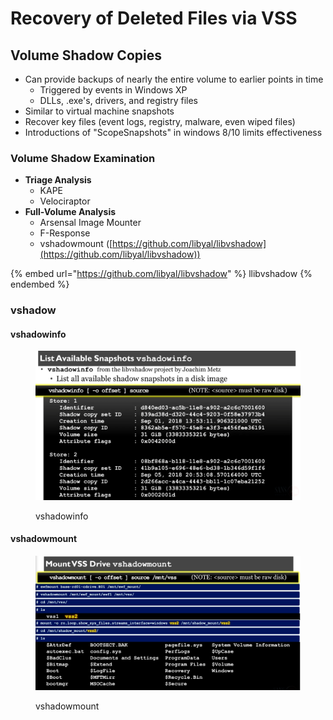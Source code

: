 # Recovery of Deleted Files via VSS

## Volume Shadow Copies

* Can provide backups of nearly the entire volume to earlier points in time
  * Triggered by events in Windows XP
  * DLLs, .exe's, drivers, and registry files
* Similar to virtual machine snapshots
* Recover key files (event logs, registry, malware, even wiped files)
* Introductions of "ScopeSnapshots" in windows 8/10 limits effectiveness&#x20;

### Volume Shadow Examination

* **Triage Analysis**
  * KAPE
  * Velociraptor
* **Full-Volume Analysis**
  * Arsensal Image Mounter
  * F-Response
  * vshadowmount ([https://github.com/libyal/libvshadow](https://github.com/libyal/libvshadow))

{% embed url="https://github.com/libyal/libvshadow" %}
llibvshadow
{% endembed %}

### vshadow

#### vshadowinfo

<figure><img src="../../.gitbook/assets/image (6).png" alt=""><figcaption><p>vshadowinfo</p></figcaption></figure>

#### vshadowmount

<figure><img src="../../.gitbook/assets/image (98).png" alt=""><figcaption><p>vshadowmount</p></figcaption></figure>

